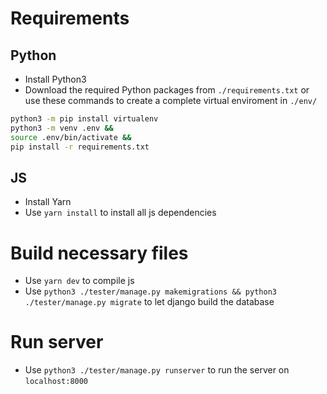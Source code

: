 # Requirements

## Python

- Install Python3
- Download the required Python packages from `./requirements.txt` or use these commands to create a complete virtual enviroment in `./env/` 

```sh
python3 -m pip install virtualenv
python3 -m venv .env &&
source .env/bin/activate &&
pip install -r requirements.txt
```

## JS

- Install Yarn
- Use `yarn install` to install all js dependencies


# Build necessary files

- Use `yarn dev` to compile js
- Use `python3 ./tester/manage.py makemigrations && python3 ./tester/manage.py migrate` to let django build the database


# Run server

- Use `python3 ./tester/manage.py runserver` to run the server on `localhost:8000`
